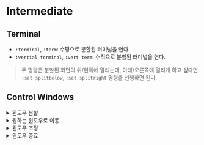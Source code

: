 # Intermediate

## Terminal
- `:terminal`, `:term`: 수평으로 분할된 터미널을 연다.
- `:vertial terminal`, `:vert term`: 수직으로 분할된 터미널을 연다.

> 두 명령은 분할된 화면의 위/왼쪽에 열리는데, 아래/오른쪽에 열리게 하고 싶다면 `:set splitbelow`, `:set splitright` 명령을 선행하면 된다.

## Control Windows
<details>
<summary>윈도우 분할</summary>
<div markdown="1">

- `:sp`, `:split`, `Ctrl+w+s`: split horizontally
- `:vs`, `:vertical split`, `Ctrl+w+v`: split vertically

</div>
</details>

<details>
<summary>원하는 윈도우로 이동</summary>
<div markdown="1">

- Ctrl+w+w: 다음 윈도우로 이동.
- Ctrl+w+h: 왼쪽 윈도우로 이동.
- Ctrl+w+j: 아래쪽 윈도우로 이동.
- Ctrl+w+k: 위쪽 윈도우로 이동.
- Ctrl+w+l: 오른쪽 윈도우로 이동.

</div>
</details>

<details>
<summary>윈도우 조정</summary>
<div markdown="1">

- Ctrl+w+x: 현재 윈도우와 가장 최근에 사용한 윈도우의 위치를 바꿈.
- Ctrl+w+=: 모든 윈도우의 크기를 균등하게 함.
- Ctrl+w+(n)<: 현재 윈도우의 크기를 오른쪽으로 n만큼 확대.
- Ctrl+w+(n)>: 현재 윈도우의 크기를 오른쪽으로 n만큼 축소.
- Ctrl+w+_: 현재 윈도우를 수평으로 최대화.
- Ctrl+w+|: 현재 윈도우를 수직으로 최대화.

</div>
</details>

<details>
<summary>윈도우 종료</summary>
<div markdown="1">

- :q || Ctrl+w+q: 현재 윈도우 종료.
- :w: 현재 윈도우에 열린 파일의 데이터 저장.

*:wq는 파일을 저장하고 윈도우를 종료한다.*

*:qa, :wa는 버퍼에 담긴 모든 파일에 명령을 수행한다. :wqa로 응용 가능.*

</div>
</details>
